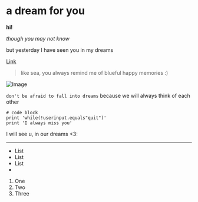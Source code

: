 
# a dream for you
**hi!**

*though you may not know*

but yesterday I have seen you 
in my dreams 

[Link](https://www.youtube.com/watch?v=btmjDyff6E8)

> like sea, you always remind me of blueful happy memories :)

![Image](https://encrypted-tbn0.gstatic.com/images?q=tbn:ANd9GcTbGkDquvJEmAMYaGPwkrnHV65xq-OG50IwsQ&usqp=CAU)

`don't be afraid to fall into dreams` because we will always think of each other

```
# code block
print 'while(!userinput.equals"quit")'
print 'I always miss you'
```
I will see u, in our dreams <3:

---
* List
* List
* List
*
1. One
2. Two
3. Three
